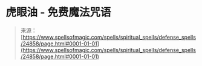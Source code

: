 <!--yml

类别: 未分类

日期: 2024-06-12 19:11:12

-->

# 虎眼油 - 免费魔法咒语

> 来源：[https://www.spellsofmagic.com/spells/spiritual_spells/defense_spells/24858/page.html#0001-01-01](https://www.spellsofmagic.com/spells/spiritual_spells/defense_spells/24858/page.html#0001-01-01)
